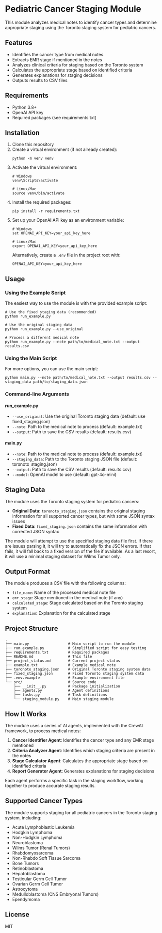 # Pediatric Cancer Staging Module

This module analyzes medical notes to identify cancer types and determine appropriate staging using the Toronto staging system for pediatric cancers.

## Features

- Identifies the cancer type from medical notes
- Extracts EMR stage if mentioned in the notes
- Analyzes clinical criteria for staging based on the Toronto system
- Calculates the appropriate stage based on identified criteria
- Generates explanations for staging decisions
- Outputs results to CSV files

## Requirements

- Python 3.8+
- OpenAI API key
- Required packages (see requirements.txt)

## Installation

1. Clone this repository
2. Create a virtual environment (if not already created):
   ```
   python -m venv venv
   ```
3. Activate the virtual environment:
   ```
   # Windows
   venv\Scripts\activate
   
   # Linux/Mac
   source venv/bin/activate
   ```
4. Install the required packages:
   ```
   pip install -r requirements.txt
   ```
5. Set up your OpenAI API key as an environment variable:
   ```
   # Windows
   set OPENAI_API_KEY=your_api_key_here
   
   # Linux/Mac
   export OPENAI_API_KEY=your_api_key_here
   ```
   Alternatively, create a `.env` file in the project root with:
   ```
   OPENAI_API_KEY=your_api_key_here
   ```

## Usage

### Using the Example Script

The easiest way to use the module is with the provided example script:

```
# Use the fixed staging data (recommended)
python run_example.py

# Use the original staging data
python run_example.py --use_original

# Process a different medical note
python run_example.py --note path/to/medical_note.txt --output results.csv
```

### Using the Main Script

For more options, you can use the main script:

```
python main.py --note path/to/medical_note.txt --output results.csv --staging_data path/to/staging_data.json
```

### Command-line Arguments

#### run_example.py
- `--use_original`: Use the original Toronto staging data (default: use fixed_staging.json)
- `--note`: Path to the medical note to process (default: example.txt)
- `--output`: Path to save the CSV results (default: results.csv)

#### main.py
- `--note`: Path to the medical note to process (default: example.txt)
- `--staging_data`: Path to the Toronto staging JSON file (default: toronoto_staging.json)
- `--output`: Path to save the CSV results (default: results.csv)
- `--model`: OpenAI model to use (default: gpt-4o-mini)

## Staging Data

The module uses the Toronto staging system for pediatric cancers:

- **Original Data**: `toronoto_staging.json` contains the original staging information for all supported cancer types, but with some JSON syntax issues
- **Fixed Data**: `fixed_staging.json` contains the same information with corrected JSON syntax

The module will attempt to use the specified staging data file first. If there are issues parsing it, it will try to automatically fix the JSON errors. If that fails, it will fall back to a fixed version of the file if available. As a last resort, it will use a minimal staging dataset for Wilms Tumor only.

## Output Format

The module produces a CSV file with the following columns:

- `file_name`: Name of the processed medical note file
- `emr_stage`: Stage mentioned in the medical note (if any)
- `calculated_stage`: Stage calculated based on the Toronto staging system
- `explanation`: Explanation for the calculated stage

## Project Structure

```
.
├── main.py                  # Main script to run the module
├── run_example.py           # Simplified script for easy testing
├── requirements.txt         # Required packages
├── README.md                # This file
├── project_status.md        # Current project status
├── example.txt              # Example medical note
├── toronoto_staging.json    # Original Toronto staging system data
├── fixed_staging.json       # Fixed Toronto staging system data
├── .env.example             # Example environment file
└── src/                     # Source code
    ├── __init__.py          # Package initialization
    ├── agents.py            # Agent definitions
    ├── tasks.py             # Task definitions
    └── staging_module.py    # Main staging module
```

## How It Works

The module uses a series of AI agents, implemented with the CrewAI framework, to process medical notes:

1. **Cancer Identifier Agent**: Identifies the cancer type and any EMR stage mentioned
2. **Criteria Analyzer Agent**: Identifies which staging criteria are present in the notes
3. **Stage Calculator Agent**: Calculates the appropriate stage based on identified criteria
4. **Report Generator Agent**: Generates explanations for staging decisions

Each agent performs a specific task in the staging workflow, working together to produce accurate staging results.

## Supported Cancer Types

The module supports staging for all pediatric cancers in the Toronto staging system, including:

- Acute Lymphoblastic Leukemia
- Hodgkin Lymphoma
- Non-Hodgkin Lymphoma
- Neuroblastoma
- Wilms Tumor (Renal Tumors)
- Rhabdomyosarcoma
- Non-Rhabdo Soft Tissue Sarcoma
- Bone Tumors
- Retinoblastoma
- Hepatoblastoma
- Testicular Germ Cell Tumor
- Ovarian Germ Cell Tumor
- Astrocytoma
- Medulloblastoma (CNS Embryonal Tumors)
- Ependymoma

## License

MIT 